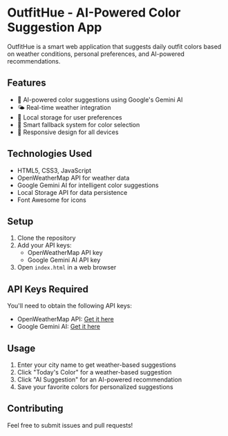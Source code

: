 # OutfitHue - AI-Powered Color Suggestion App

OutfitHue is a smart web application that suggests daily outfit colors based on weather conditions, personal preferences, and AI-powered recommendations.

## Features

- 🎨 AI-powered color suggestions using Google's Gemini AI
- 🌤️ Real-time weather integration
- 💾 Local storage for user preferences
- 🎯 Smart fallback system for color selection
- 📱 Responsive design for all devices

## Technologies Used

- HTML5, CSS3, JavaScript
- OpenWeatherMap API for weather data
- Google Gemini AI for intelligent color suggestions
- Local Storage API for data persistence
- Font Awesome for icons

## Setup

1. Clone the repository
2. Add your API keys:
   - OpenWeatherMap API key
   - Google Gemini AI API key
3. Open `index.html` in a web browser

## API Keys Required

You'll need to obtain the following API keys:
- OpenWeatherMap API: [Get it here](https://openweathermap.org/api)
- Google Gemini AI: [Get it here](https://ai.google.dev/)

## Usage

1. Enter your city name to get weather-based suggestions
2. Click "Today's Color" for a weather-based suggestion
3. Click "AI Suggestion" for an AI-powered recommendation
4. Save your favorite colors for personalized suggestions

## Contributing

Feel free to submit issues and pull requests!
